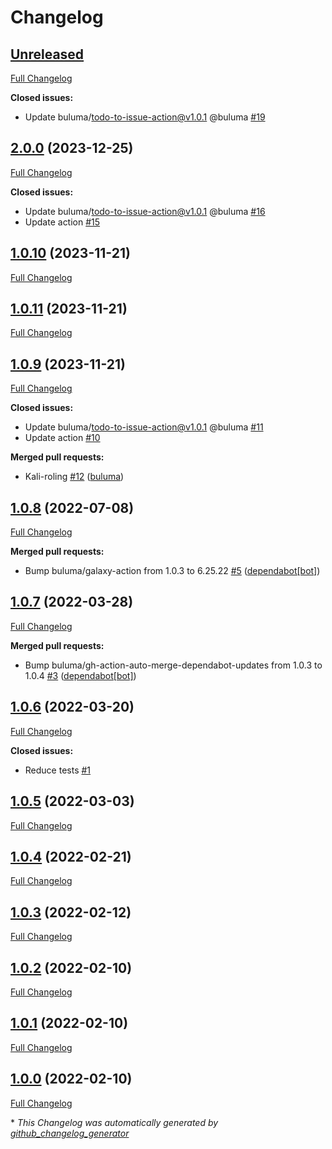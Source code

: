 # Changelog

## [Unreleased](https://github.com/buluma/ansible-role-openssh/tree/HEAD)

[Full Changelog](https://github.com/buluma/ansible-role-openssh/compare/2.0.0...HEAD)

**Closed issues:**

- Update buluma/todo-to-issue-action@v1.0.1 @buluma [\#19](https://github.com/buluma/ansible-role-openssh/issues/19)

## [2.0.0](https://github.com/buluma/ansible-role-openssh/tree/2.0.0) (2023-12-25)

[Full Changelog](https://github.com/buluma/ansible-role-openssh/compare/1.0.10...2.0.0)

**Closed issues:**

- Update buluma/todo-to-issue-action@v1.0.1 @buluma [\#16](https://github.com/buluma/ansible-role-openssh/issues/16)
- Update action [\#15](https://github.com/buluma/ansible-role-openssh/issues/15)

## [1.0.10](https://github.com/buluma/ansible-role-openssh/tree/1.0.10) (2023-11-21)

[Full Changelog](https://github.com/buluma/ansible-role-openssh/compare/1.0.11...1.0.10)

## [1.0.11](https://github.com/buluma/ansible-role-openssh/tree/1.0.11) (2023-11-21)

[Full Changelog](https://github.com/buluma/ansible-role-openssh/compare/1.0.9...1.0.11)

## [1.0.9](https://github.com/buluma/ansible-role-openssh/tree/1.0.9) (2023-11-21)

[Full Changelog](https://github.com/buluma/ansible-role-openssh/compare/1.0.8...1.0.9)

**Closed issues:**

- Update buluma/todo-to-issue-action@v1.0.1 @buluma [\#11](https://github.com/buluma/ansible-role-openssh/issues/11)
- Update action [\#10](https://github.com/buluma/ansible-role-openssh/issues/10)

**Merged pull requests:**

- Kali-roling [\#12](https://github.com/buluma/ansible-role-openssh/pull/12) ([buluma](https://github.com/buluma))

## [1.0.8](https://github.com/buluma/ansible-role-openssh/tree/1.0.8) (2022-07-08)

[Full Changelog](https://github.com/buluma/ansible-role-openssh/compare/1.0.7...1.0.8)

**Merged pull requests:**

- Bump buluma/galaxy-action from 1.0.3 to 6.25.22 [\#5](https://github.com/buluma/ansible-role-openssh/pull/5) ([dependabot[bot]](https://github.com/apps/dependabot))

## [1.0.7](https://github.com/buluma/ansible-role-openssh/tree/1.0.7) (2022-03-28)

[Full Changelog](https://github.com/buluma/ansible-role-openssh/compare/1.0.6...1.0.7)

**Merged pull requests:**

- Bump buluma/gh-action-auto-merge-dependabot-updates from 1.0.3 to 1.0.4 [\#3](https://github.com/buluma/ansible-role-openssh/pull/3) ([dependabot[bot]](https://github.com/apps/dependabot))

## [1.0.6](https://github.com/buluma/ansible-role-openssh/tree/1.0.6) (2022-03-20)

[Full Changelog](https://github.com/buluma/ansible-role-openssh/compare/1.0.5...1.0.6)

**Closed issues:**

- Reduce tests [\#1](https://github.com/buluma/ansible-role-openssh/issues/1)

## [1.0.5](https://github.com/buluma/ansible-role-openssh/tree/1.0.5) (2022-03-03)

[Full Changelog](https://github.com/buluma/ansible-role-openssh/compare/1.0.4...1.0.5)

## [1.0.4](https://github.com/buluma/ansible-role-openssh/tree/1.0.4) (2022-02-21)

[Full Changelog](https://github.com/buluma/ansible-role-openssh/compare/1.0.3...1.0.4)

## [1.0.3](https://github.com/buluma/ansible-role-openssh/tree/1.0.3) (2022-02-12)

[Full Changelog](https://github.com/buluma/ansible-role-openssh/compare/1.0.2...1.0.3)

## [1.0.2](https://github.com/buluma/ansible-role-openssh/tree/1.0.2) (2022-02-10)

[Full Changelog](https://github.com/buluma/ansible-role-openssh/compare/1.0.1...1.0.2)

## [1.0.1](https://github.com/buluma/ansible-role-openssh/tree/1.0.1) (2022-02-10)

[Full Changelog](https://github.com/buluma/ansible-role-openssh/compare/1.0.0...1.0.1)

## [1.0.0](https://github.com/buluma/ansible-role-openssh/tree/1.0.0) (2022-02-10)

[Full Changelog](https://github.com/buluma/ansible-role-openssh/compare/e2960a15ee6c7cfa96f5cdda54995de2e342e351...1.0.0)



\* *This Changelog was automatically generated by [github_changelog_generator](https://github.com/github-changelog-generator/github-changelog-generator)*
